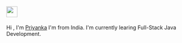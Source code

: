 # <img src="https://github.com/TheDudeThatCode/TheDudeThatCode/blob/master/Assets/Hi.gif" width="29"> 
Hi ,
I'm [Priyanka](https://priyankadash.bio.link/)
I'm from India.
I'm currently learing Full-Stack Java Development.
